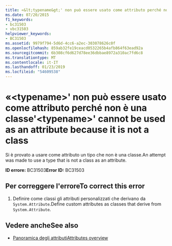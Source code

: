 ```yaml
---
title: «&lt;typename&gt;' non può essere usato come attributo perché non è una classe
ms.date: 07/20/2015
f1_keywords:
- bc31503
- vbc31503
helpviewer_keywords:
- BC31503
ms.assetid: 9979f794-5d6d-4cc6-a2ec-303078626c0f
ms.openlocfilehash: 859ab32fe19ceacd0532265b4afb864f63ead92a
ms.sourcegitcommit: 6b308cf6d627d78ee36dbbae8972a310ac7fd6c8
ms.translationtype: MT
ms.contentlocale: it-IT
ms.lasthandoff: 01/23/2019
ms.locfileid: "54609538"
---
```

# <a name="lttypenamegt-cannot-be-used-as-an-attribute-because-it-is-not-a-class"></a><span data-ttu-id="87312-102">«&lt;typename&gt;' non può essere usato come attributo perché non è una classe</span><span class="sxs-lookup"><span data-stu-id="87312-102">'&lt;typename&gt;' cannot be used as an attribute because it is not a class</span></span>
<span data-ttu-id="87312-103">Si è provato a usare come attributo un tipo che non è una classe.</span><span class="sxs-lookup"><span data-stu-id="87312-103">An attempt was made to use a type that is not a class as an attribute.</span></span>  
  
 <span data-ttu-id="87312-104">**ID errore:** BC31503</span><span class="sxs-lookup"><span data-stu-id="87312-104">**Error ID:** BC31503</span></span>  
  
## <a name="to-correct-this-error"></a><span data-ttu-id="87312-105">Per correggere l'errore</span><span class="sxs-lookup"><span data-stu-id="87312-105">To correct this error</span></span>  
  
1.  <span data-ttu-id="87312-106">Definire come classi gli attributi personalizzati che derivano da `System.Attribute`.</span><span class="sxs-lookup"><span data-stu-id="87312-106">Define custom attributes as classes that derive from `System.Attribute`.</span></span>  
  
## <a name="see-also"></a><span data-ttu-id="87312-107">Vedere anche</span><span class="sxs-lookup"><span data-stu-id="87312-107">See also</span></span>
- [<span data-ttu-id="87312-108">Panoramica degli attributi</span><span class="sxs-lookup"><span data-stu-id="87312-108">Attributes overview</span></span>](~/docs/visual-basic/programming-guide/concepts/attributes/index.md)

